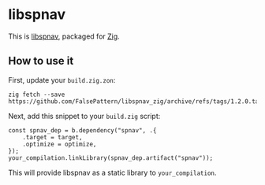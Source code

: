 # libspnav

This is [libspnav](https://www.space-nav.com/),
packaged for [Zig](https://ziglang.org/).

## How to use it

First, update your `build.zig.zon`:

```
zig fetch --save https://github.com/FalsePattern/libspnav_zig/archive/refs/tags/1.2.0.tar.gz
```

Next, add this snippet to your `build.zig` script:

```zig
const spnav_dep = b.dependency("spnav", .{
    .target = target,
    .optimize = optimize,
});
your_compilation.linkLibrary(spnav_dep.artifact("spnav"));
```

This will provide libspnav as a static library to `your_compilation`.

